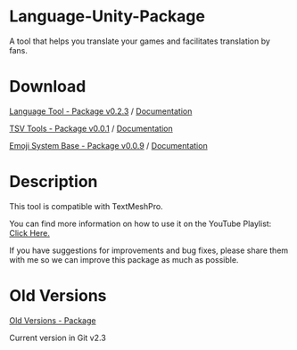 # Language-Unity-Package
A tool that helps you translate your games and facilitates translation by fans.

# Download

[Language Tool - Package v0.2.3](https://drive.google.com/file/d/13ynz_nxh1qozWWtWyXgzASd9fYbRo4qA/view?usp=drive_link)
 / 
[Documentation](https://drive.google.com/file/d/13ynz_nxh1qozWWtWyXgzASd9fYbRo4qA/view?usp=drive_link)

[TSV Tools - Package v0.0.1](https://drive.google.com/file/d/1PfgLIkTFUNRhYUL1hrFf-UJgjBBhC2wM/view?usp=drive_link)
 / 
[Documentation](https://drive.google.com/file/d/1hkaIAk-_OBwixfD78X8z1PQeEBrf2I6j/view?usp=drive_link)

[Emoji System Base - Package v0.0.9](https://drive.google.com/file/d/1nIbG_9yqEJ6fgS_aSjWGLSb_tb79CNG4/view?usp=drive_link)
 / 
[Documentation](https://drive.google.com/file/d/1m8JrL0z9J7q8AQ5fmfILIpeZtSGBXnOi/view?usp=sharing)

# Description

This tool is compatible with TextMeshPro. 

You can find more information on how to use it on the YouTube Playlist: [Click Here.](https://www.youtube.com/playlist?list=PL5hnfx09yM4JkAyxrZWaFjhO3NMWxP_1F)

If you have suggestions for improvements and bug fixes, please share them with me so we can improve this package as much as possible.

# Old Versions
[Old Versions - Package](https://drive.google.com/drive/folders/1btxBK7_OI_U6zOee_tYZ26kVlsOkkKCR?usp=sharing)

Current version in Git v2.3